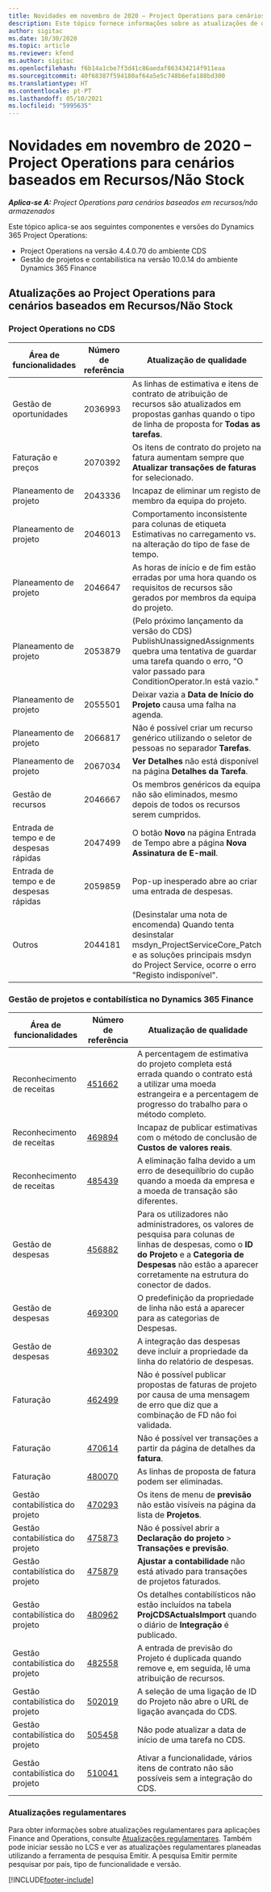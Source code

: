 ```yaml
---
title: Novidades em novembro de 2020 – Project Operations para cenários baseados em Recursos/Não Stock
description: Este tópico fornece informações sobre as atualizações de qualidade disponíveis na versão de novembro de 2020 do Project Operations para cenários baseados em Recursos/Não Stock.
author: sigitac
ms.date: 10/30/2020
ms.topic: article
ms.reviewer: kfend
ms.author: sigitac
ms.openlocfilehash: f6b14a1cbe7f3d41c86aedaf863434214f911eaa
ms.sourcegitcommit: 40f68387f594180af64a5e5c748b6efa188bd300
ms.translationtype: HT
ms.contentlocale: pt-PT
ms.lasthandoff: 05/10/2021
ms.locfileid: "5995635"
---
```

# <a name="whats-new-november-2020---project-operations-for-resourcenon-stocked-based-scenarios"></a>Novidades em novembro de 2020 – Project Operations para cenários baseados em Recursos/Não Stock

_**Aplica-se A:** Project Operations para cenários baseados em recursos/não armazenados_

Este tópico aplica-se aos seguintes componentes e versões do Dynamics 365 Project Operations:

- Project Operations na versão 4.4.0.70 do ambiente CDS
- Gestão de projetos e contabilística na versão 10.0.14 do ambiente Dynamics 365 Finance

## <a name="updates-to-project-operations-for-resource-non-stocked-based-scenarios"></a>Atualizações ao Project Operations para cenários baseados em Recursos/Não Stock

### <a name="project-operations-on-cds"></a>Project Operations no CDS

| Área de funcionalidades                 | Número de referência | Atualização de qualidade                                                                                                                                                                    |
|------------------------------|------------------|-----------------------------------------------------------------------------------------------------------------------------------------------------------------------------------|
|   Gestão de oportunidades       | 2036993          | As linhas de estimativa e itens de contrato de atribuição de recursos são atualizados em propostas ganhas quando o tipo de linha de proposta for **Todas as tarefas**.                                                 |
| Faturação e preços          | 2070392          | Os itens de contrato do projeto na fatura aumentam sempre que **Atualizar transações de faturas** for selecionado.                                                                         |
| Planeamento de projeto             | 2043336          | Incapaz de eliminar um registo de membro da equipa do projeto.                                                                                                                                  |
| Planeamento de projeto             | 2046013          | Comportamento inconsistente para colunas de etiqueta Estimativas no carregamento vs. na alteração do tipo de fase de tempo.                                                                                   |
| Planeamento de projeto             | 2046647          | As horas de início e de fim estão erradas por uma hora quando os requisitos de recursos são gerados por membros da equipa do projeto.                                                                      |
| Planeamento de projeto             | 2053879          | (Pelo próximo lançamento da versão do CDS) PublishUnassignedAssignments quebra uma tentativa de guardar uma tarefa quando o erro, "O valor passado para ConditionOperator.In está vazio."                       |
| Planeamento de projeto             | 2055501          | Deixar vazia a **Data de Início do Projeto** causa uma falha na agenda.                                                                                                      |
| Planeamento de projeto             | 2066817          | Não é possível criar um recurso genérico utilizando o seletor de pessoas no separador **Tarefas**.                                                                                                   |
| Planeamento de projeto             | 2067034          | **Ver Detalhes** não está disponível na página **Detalhes da Tarefa**.                                                                                                       |
| Gestão de recursos          | 2046667          | Os membros genéricos da equipa não são eliminados, mesmo depois de todos os recursos serem cumpridos.                                                                                                    |
| Entrada de tempo e de despesas rápidas | 2047499          | O botão **Novo** na página Entrada de Tempo abre a página **Nova Assinatura de E-mail**.                                                                                               |
| Entrada de tempo e de despesas rápidas | 2059859          | Pop-up inesperado abre ao criar uma entrada de despesas.                                                                                                                         |
| Outros                        | 2044181          | (Desinstalar uma nota de encomenda) Quando tenta desinstalar msdyn_ProjectServiceCore_Patch e as soluções principais msdyn do Project Service, ocorre o erro "Registo indisponível".  |

### <a name="project-management-and-accounting-in-dynamics-365-finance"></a>Gestão de projetos e contabilística no Dynamics 365 Finance

| Área de funcionalidades        | Número de referência | Atualização de qualidade                                                                                                                                                            |
|---------------------|------------------|---------------------------------------------------------------------------------------------------------------------------------------------------------------------------|
| Reconhecimento de receitas | [451662](https://fix.lcs.dynamics.com/Issue/Details/?bugId=451662)           | A percentagem de estimativa do projeto completa está errada quando o contrato está a utilizar uma moeda estrangeira e a percentagem de progresso do trabalho para o método completo.                     |
| Reconhecimento de receitas | [469894](https://fix.lcs.dynamics.com/Issue/Details/?bugId=469894)           | Incapaz de publicar estimativas com o método de conclusão de **Custos de valores reais**.                                                                                                    |
| Reconhecimento de receitas | [485439](https://fix.lcs.dynamics.com/Issue/Details/?bugId=485439)           | A eliminação falha devido a um erro de desequilíbrio do cupão quando a moeda da empresa e a moeda de transação são diferentes.                                              |
| Gestão de despesas  | [456882](https://fix.lcs.dynamics.com/Issue/Details/?bugId=456822)           | Para os utilizadores não administradores, os valores de pesquisa para colunas de linhas de despesas, como o **ID do Projeto** e a **Categoria de Despesas** não estão a aparecer corretamente na estrutura do conector de dados. |
| Gestão de despesas  | [469300](https://fix.lcs.dynamics.com/Issue/Details/?bugId=469300)           | O predefinição da propriedade de linha não está a aparecer para as categorias de Despesas.                                                                                                         |
| Gestão de despesas  | [469302](https://fix.lcs.dynamics.com/Issue/Details/?bugId=469302)           | A integração das despesas deve incluir a propriedade da linha do relatório de despesas.                                                                                             |
| Faturação           | [462499](https://fix.lcs.dynamics.com/Issue/Details/?bugId=462499)           | Não é possível publicar propostas de faturas de projeto por causa de uma mensagem de erro que diz que a combinação de FD não foi validada.                                                    |
| Faturação           | [470614](https://fix.lcs.dynamics.com/Issue/Details/?bugId=470614)           | Não é possível ver transações a partir da página de detalhes da **fatura**.                                                                                                              |
| Faturação           | [480070](https://fix.lcs.dynamics.com/Issue/Details/?bugId=480070)           | As linhas de proposta de fatura podem ser eliminadas.                                                                                                                                  |
| Gestão contabilística do projeto  | [470293](https://fix.lcs.dynamics.com/Issue/Details/?bugId=470293)           | Os itens de menu de **previsão** não estão visíveis na página da lista de **Projetos**.                                                                                                   |
| Gestão contabilística do projeto  | [475873](https://fix.lcs.dynamics.com/Issue/Details/?bugId=475873)           | Não é possível abrir a **Declaração do projeto**   > **Transações e previsão**.                                                                                                       |
| Gestão contabilística do projeto  | [475879](https://fix.lcs.dynamics.com/Issue/Details/?bugId=475879)           | **Ajustar a contabilidade** não está ativado para transações de projetos faturados.                                                                                                  |
| Gestão contabilística do projeto  | [480962](https://fix.lcs.dynamics.com/Issue/Details/?bugId=480962)           | Os detalhes contabilísticos não estão incluídos na tabela **ProjCDSActualsImport** quando o diário de **Integração** é publicado.                                                  |
| Gestão contabilística do projeto  | [482558](https://fix.lcs.dynamics.com/Issue/Details/?bugId=482558)           | A entrada de previsão do Projeto é duplicada quando remove e, em seguida, lê uma atribuição de recursos.                                                                            |
| Gestão contabilística do projeto  | [502019](https://fix.lcs.dynamics.com/Issue/Details/?bugId=502019)           | A seleção de uma ligação de ID do Projeto não abre o URL de ligação avançada do CDS.                                                                                                         |
| Gestão contabilística do projeto  | [505458](https://fix.lcs.dynamics.com/Issue/Details/?bugId=505458)           | Não pode atualizar a data de início de uma tarefa no CDS.                                                                                                                           |
| Gestão contabilística do projeto  | [510041](https://fix.lcs.dynamics.com/Issue/Details/?bugId=510041)           | Ativar a funcionalidade, vários itens de contrato não são possíveis sem a integração do CDS.                                                                                   |

### <a name="regulatory-updates"></a>Atualizações regulamentares
Para obter informações sobre atualizações regulamentares para aplicações Finance and Operations, consulte [Atualizações regulamentares](/dynamics365/finance/localizations/regulatory-updates). Também pode iniciar sessão no LCS e ver as atualizações regulamentares planeadas utilizando a ferramenta de pesquisa Emitir. A pesquisa Emitir permite pesquisar por país, tipo de funcionalidade e versão.


[!INCLUDE[footer-include](../includes/footer-banner.md)]